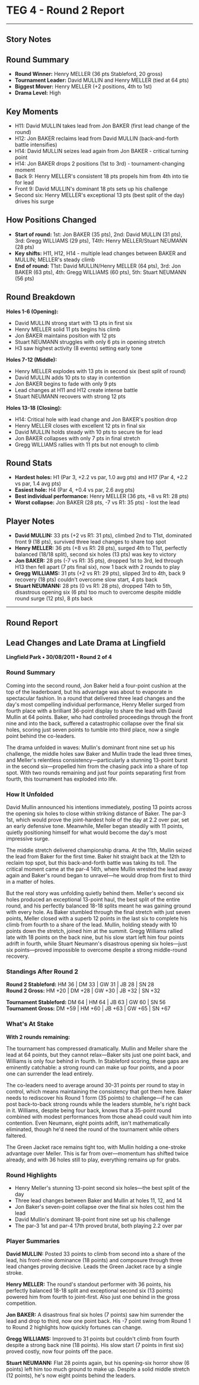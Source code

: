 # TEG 4 - Round 2 Report

---

## Story Notes

## Round Summary
- **Round Winner:** Henry MELLER (36 pts Stableford, 20 gross)
- **Tournament Leader:** David MULLIN and Henry MELLER (tied at 64 pts)
- **Biggest Mover:** Henry MELLER (+2 positions, 4th to 1st)
- **Drama Level:** High

## Key Moments
- H11: David MULLIN takes lead from Jon BAKER (first lead change of the round)
- H12: Jon BAKER reclaims lead from David MULLIN (back-and-forth battle intensifies)
- H14: David MULLIN seizes lead again from Jon BAKER - critical turning point
- H14: Jon BAKER drops 2 positions (1st to 3rd) - tournament-changing moment
- Back 9: Henry MELLER's consistent 18 pts propels him from 4th into tie for lead
- Front 9: David MULLIN's dominant 18 pts sets up his challenge
- Second six: Henry MELLER's exceptional 13 pts (best split of the day) drives his surge

## How Positions Changed
- **Start of round:** 1st: Jon BAKER (35 pts), 2nd: David MULLIN (31 pts), 3rd: Gregg WILLIAMS (29 pts), T4th: Henry MELLER/Stuart NEUMANN (28 pts)
- **Key shifts:** H11, H12, H14 - multiple lead changes between BAKER and MULLIN; MELLER's steady climb
- **End of round:** T1st: David MULLIN/Henry MELLER (64 pts), 3rd: Jon BAKER (63 pts), 4th: Gregg WILLIAMS (60 pts), 5th: Stuart NEUMANN (56 pts)

## Round Breakdown
**Holes 1-6 (Opening):**
- David MULLIN strong start with 13 pts in first six
- Henry MELLER solid 11 pts begins his climb
- Jon BAKER maintains position with 12 pts
- Stuart NEUMANN struggles with only 6 pts in opening stretch
- H3 saw highest activity (8 events) setting early tone

**Holes 7-12 (Middle):**
- Henry MELLER explodes with 13 pts in second six (best split of round)
- David MULLIN adds 10 pts to stay in contention
- Jon BAKER begins to fade with only 9 pts
- Lead changes at H11 and H12 create intense battle
- Stuart NEUMANN recovers with strong 12 pts

**Holes 13-18 (Closing):**
- H14: Critical hole with lead change and Jon BAKER's position drop
- Henry MELLER closes with excellent 12 pts in final six
- David MULLIN holds steady with 10 pts to secure tie for lead
- Jon BAKER collapses with only 7 pts in final stretch
- Gregg WILLIAMS rallies with 11 pts but not enough to climb

## Round Stats
- **Hardest holes:** H1 (Par 3, +2.2 vs par, 1.0 avg pts) and H17 (Par 4, +2.2 vs par, 1.4 avg pts)
- **Easiest hole:** H4 (Par 4, +0.4 vs par, 2.6 avg pts)
- **Best individual performance:** Henry MELLER (36 pts, +8 vs R1: 28 pts)
- **Worst collapse:** Jon BAKER (28 pts, -7 vs R1: 35 pts) - lost the lead

## Player Notes
- **David MULLIN:** 33 pts (+2 vs R1: 31 pts), climbed 2nd to T1st, dominated front 9 (18 pts), survived three lead changes to share top spot
- **Henry MELLER:** 36 pts (+8 vs R1: 28 pts), surged 4th to T1st, perfectly balanced (18/18 split), second six holes (13 pts) was key to victory
- **Jon BAKER:** 28 pts (-7 vs R1: 35 pts), dropped 1st to 3rd, led through H13 then fell apart (7 pts final six), now 1 back with 2 rounds to play
- **Gregg WILLIAMS:** 31 pts (+2 vs R1: 29 pts), slipped 3rd to 4th, back 9 recovery (18 pts) couldn't overcome slow start, 4 pts back
- **Stuart NEUMANN:** 28 pts (0 vs R1: 28 pts), dropped T4th to 5th, disastrous opening six (6 pts) too much to overcome despite middle round surge (12 pts), 8 pts back

---

## Round Report

## Lead Changes and Late Drama at Lingfield
**Lingfield Park • 30/08/2011 • Round 2 of 4**

### Round Summary

Coming into the second round, Jon Baker held a four-point cushion at the top of the leaderboard, but his advantage was about to evaporate in spectacular fashion. In a round that delivered three lead changes and the day's most compelling individual performance, Henry Meller surged from fourth place with a brilliant 36-point display to share the lead with David Mullin at 64 points. Baker, who had controlled proceedings through the front nine and into the back, suffered a catastrophic collapse over the final six holes, scoring just seven points to tumble into third place, now a single point behind the co-leaders.

The drama unfolded in waves: Mullin's dominant front nine set up his challenge, the middle holes saw Baker and Mullin trade the lead three times, and Meller's relentless consistency—particularly a stunning 13-point burst in the second six—propelled him from the chasing pack into a share of top spot. With two rounds remaining and just four points separating first from fourth, this tournament has exploded into life.

### How It Unfolded

David Mullin announced his intentions immediately, posting 13 points across the opening six holes to close within striking distance of Baker. The par-3 1st, which would prove the joint-hardest hole of the day at 2.2 over par, set an early defensive tone. Meanwhile, Meller began steadily with 11 points, quietly positioning himself for what would become the day's most impressive surge.

The middle stretch delivered championship drama. At the 11th, Mullin seized the lead from Baker for the first time. Baker hit straight back at the 12th to reclaim top spot, but this back-and-forth battle was taking its toll. The critical moment came at the par-4 14th, where Mullin wrested the lead away again and Baker's round began to unravel—he would drop from first to third in a matter of holes.

But the real story was unfolding quietly behind them. Meller's second six holes produced an exceptional 13-point haul, the best split of the entire round, and his perfectly balanced 18-18 splits meant he was gaining ground with every hole. As Baker stumbled through the final stretch with just seven points, Meller closed with a superb 12 points in the last six to complete his climb from fourth to a share of the lead. Mullin, holding steady with 10 points down the stretch, joined him at the summit. Gregg Williams rallied late with 18 points on the back nine, but his slow start left him four points adrift in fourth, while Stuart Neumann's disastrous opening six holes—just six points—proved impossible to overcome despite a strong middle-round recovery.

### Standings After Round 2

**Round 2 Stableford:** HM 36 | DM 33 | GW 31 | JB 28 | SN 28  
**Round 2 Gross:** HM +20 | DM +28 | GW +30 | JB +32 | SN +32

**Tournament Stableford:** DM 64 | HM 64 | JB 63 | GW 60 | SN 56  
**Tournament Gross:** DM +59 | HM +60 | JB +63 | GW +65 | SN +67

### What's At Stake

**With 2 rounds remaining:**

The tournament has compressed dramatically. Mullin and Meller share the lead at 64 points, but they cannot relax—Baker sits just one point back, and Williams is only four behind in fourth. In Stableford scoring, these gaps are eminently catchable: a strong round can make up four points, and a poor one can surrender the lead entirely.

The co-leaders need to average around 30-31 points per round to stay in control, which means maintaining the consistency that got them here. Baker needs to rediscover his Round 1 form (35 points) to challenge—if he can post back-to-back strong rounds while the leaders stumble, he's right back in it. Williams, despite being four back, knows that a 35-point round combined with modest performances from those ahead could vault him into contention. Even Neumann, eight points adrift, isn't mathematically eliminated, though he'd need the round of the tournament while others faltered.

The Green Jacket race remains tight too, with Mullin holding a one-stroke advantage over Meller. This is far from over—momentum has shifted twice already, and with 36 holes still to play, everything remains up for grabs.

### Round Highlights

- Henry Meller's stunning 13-point second six holes—the best split of the day
- Three lead changes between Baker and Mullin at holes 11, 12, and 14
- Jon Baker's seven-point collapse over the final six holes cost him the lead
- David Mullin's dominant 18-point front nine set up his challenge
- The par-3 1st and par-4 17th proved brutal, both playing 2.2 over par

### Player Summaries

**David MULLIN:** Posted 33 points to climb from second into a share of the lead, his front-nine dominance (18 points) and composure through three lead changes proving decisive. Leads the Green Jacket race by a single stroke.

**Henry MELLER:** The round's standout performer with 36 points, his perfectly balanced 18-18 split and exceptional second six (13 points) powered him from fourth to joint-first. Also just one behind in the gross competition.

**Jon BAKER:** A disastrous final six holes (7 points) saw him surrender the lead and drop to third, now one point back. His -7 point swing from Round 1 to Round 2 highlights how quickly fortunes can change.

**Gregg WILLIAMS:** Improved to 31 points but couldn't climb from fourth despite a strong back nine (18 points). His slow start (7 points in first six) proved costly, now four points off the pace.

**Stuart NEUMANN:** Flat 28 points again, but his opening-six horror show (6 points) left him too much ground to make up. Despite a solid middle stretch (12 points), he's now eight points behind the leaders.

